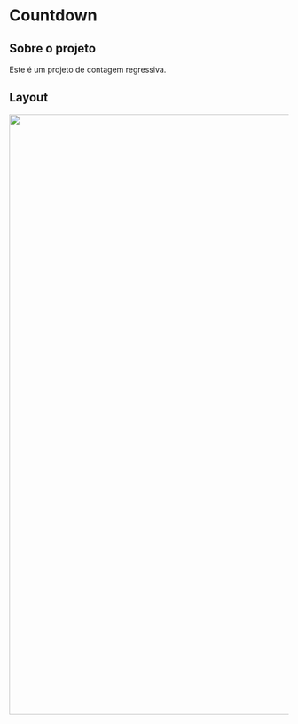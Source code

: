 # Countdown

## Sobre o projeto

Este é um projeto de contagem regressiva.

## Layout
<img src="https://github.com/brunocesar2/countdown/assets/111947999/6f326fdc-c344-4eac-bb49-e7b3194f1791" width="1080px">
